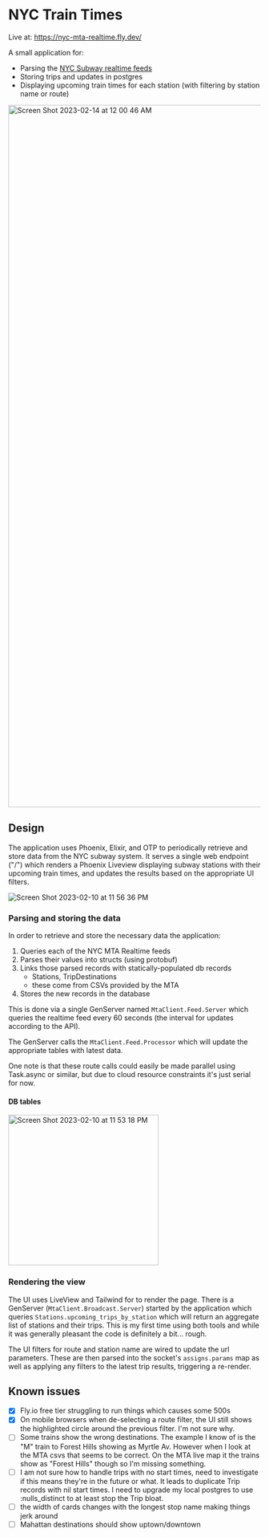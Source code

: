 # NYC Train Times

Live at: https://nyc-mta-realtime.fly.dev/

A small application for:
  - Parsing the [NYC Subway realtime feeds](https://api.mta.info/#/landing)
  - Storing trips and updates in postgres
  - Displaying upcoming train times for each station (with filtering by station name or route)

<img width="1400" alt="Screen Shot 2023-02-14 at 12 00 46 AM" src="https://user-images.githubusercontent.com/1441582/219898714-6833fd99-62af-4137-a7eb-91a2dc36e09f.png">

</br>

## Design

The application uses Phoenix, Elixir, and OTP to periodically retrieve and store data from the NYC subway system. It serves a single web endpoint ("/") which renders a Phoenix Liveview displaying subway stations with their upcoming train times, and updates the results based on the appropriate UI filters.

![Screen Shot 2023-02-10 at 11 56 36 PM](https://user-images.githubusercontent.com/1441582/218240943-816c2f42-e77a-4d0f-bb59-b4704683281e.png)



### Parsing and storing the data

In order to retrieve and store the necessary data the application:

1. Queries each of the NYC MTA Realtime feeds
2. Parses their values into structs (using protobuf)
3. Links those parsed records with statically-populated db records
    - Stations, TripDestinations
    - these come from CSVs provided by the MTA
4. Stores the new records in the database

This is done via a single GenServer named `MtaClient.Feed.Server` which queries the realtime feed every 60 seconds (the interval for updates according to the API). 

The GenServer calls the `MtaClient.Feed.Processor` which will update the appropriate tables with latest data. 

One note is that these route calls could easily be made parallel using Task.async or similar, but due to cloud resource constraints it's just serial for now. 

#### DB tables

<img width="300" alt="Screen Shot 2023-02-10 at 11 53 18 PM" src="https://user-images.githubusercontent.com/1441582/218241051-0c080d27-9410-408e-aa95-cfcb42ff301a.png">

### Rendering the view

The UI uses LiveView and Tailwind for to render the page. There is a GenServer (`MtaClient.Broadcast.Server`) started by the application which queries `Stations.upcoming_trips_by_station` which will return an aggregate list of stations and their trips. This is my first time using both tools and while it was generally pleasant the code is definitely a bit... rough. 

The UI filters for route and station name are wired to update the url parameters. These are then parsed into the socket's `assigns.params` map as well as applying any filters to the latest trip results, triggering a re-render.


## Known issues
 - [x] Fly.io free tier struggling to run things which causes some 500s
 - [x] On mobile browsers when de-selecting a route filter, the UI still shows the highlighted circle around the previous filter. I'm not sure why. 
 - [ ] Some trains show the wrong destinations. The example I know of is the "M" train to Forest Hills showing as Myrtle Av. However when I look at the MTA csvs that seems to be correct. On the MTA live map it the trains show as "Forest Hills" though so I'm missing something. 
 - [ ] I am not sure how to handle trips with  no start times, need to investigate if this means they're in the future or what. It leads to duplicate Trip records with nil start times. I need to upgrade my local postgres to use :nulls_distinct to at least stop the Trip bloat.
 - [ ] the width of cards changes with the longest stop name making things jerk around
 - [ ] Mahattan destinations should show uptown/downtown
